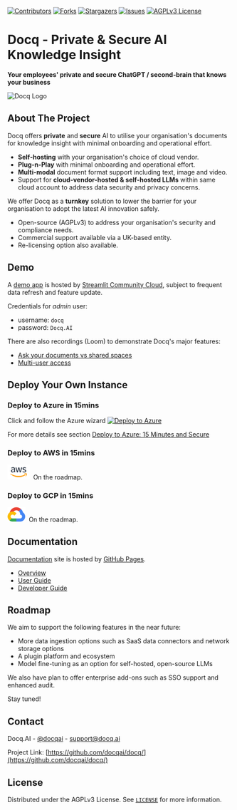 <!-- PROJECT SHIELDS -->
<!--
*** I'm using markdown "reference style" links for readability.
*** Reference links are enclosed in brackets [ ] instead of parentheses ( ).
*** See the bottom of this document for the declaration of the reference variables
*** for contributors-url, forks-url, etc. This is an optional, concise syntax you may use.
*** https://www.markdownguide.org/basic-syntax/#reference-style-links
-->

[![Contributors][contributors-shield]][contributors-url]
[![Forks][forks-shield]][forks-url]
[![Stargazers][stars-shield]][stars-url]
[![Issues][issues-shield]][issues-url]
[![AGPLv3 License][license-shield]][license-url]

# Docq - Private & Secure AI Knowledge Insight

**Your employees' private and secure ChatGPT / second-brain that knows your business**

![Docq Logo](https://docqai.github.io/docq/assets/Docq_design_key_ingredients.png)

<!-- ABOUT THE PROJECT -->

## About The Project

Docq offers **private** and **secure** AI to utilise your organisation's documents for knowledge insight with minimal onboarding and operational effort.

- **Self-hosting** with your organisation's choice of cloud vendor.
- **Plug-n-Play** with minimal onboarding and operational effort.
- **Multi-modal** document format support including text, image and video.
- Support for **cloud-vendor-hosted & self-hosted LLMs** within same cloud account to address data security and privacy concerns.

We offer Docq as a **turnkey** solution to lower the barrier for your organisation to adopt the latest AI innovation safely.

- Open-source (AGPLv3) to address your organisation's security and compliance needs.
- Commercial support available via a UK-based entity.
- Re-licensing option also available.

## Demo

A [demo app](https://docq-ai.streamlit.app/) is hosted by [Streamlit Community Cloud](https://streamlit.io/cloud), subject to frequent data refresh and feature update.

Credentials for _admin_ user:

- username: `docq`
- password: `Docq.AI`

There are also recordings (Loom) to demonstrate Docq's major features:

- [Ask your documents vs shared spaces](https://www.loom.com/share/21bb34d1bcb54f8ebf47c68f347d484c)
- [Multi-user access](https://www.loom.com/share/599aa123ddce4a3d916ee8bdcd61095f)

## Deploy Your Own Instance

### Deploy to Azure in 15mins

Click and follow the Azure wizard [![Deploy to Azure](https://aka.ms/deploytoazurebutton)](https://portal.azure.com/#create/Microsoft.Template/uri/https%3A%2F%2Fraw.githubusercontent.com%2Fdocqai%2Fdocq%2Fmain%2Finfra%2Fazure%2Farm%2Fappservice.json)

For more details see section [Deploy to Azure: 15 Minutes and Secure](./docs/user-guide/getting-started.md)

### Deploy to AWS in 15mins

<img src="./docs/assets/vendor-logos/aws-logo.svg" width="50">&nbsp;&nbsp;On the roadmap.

### Deploy to GCP in 15mins

<img src="./docs/assets/vendor-logos/gcp-logo.svg" width="40">&nbsp;&nbsp;On the roadmap.

## Documentation

[Documentation](https://docqai.github.io/docq/) site is hosted by [GitHub Pages](https://pages.github.com/).

- [Overview](https://docqai.github.io/docq/overview/introduction/)
- [User Guide](https://docqai.github.io/docq/user-guide/getting-started/)
- [Developer Guide](https://docqai.github.io/docq/developer-guide/getting-started/)

<!-- ROADMAP -->

## Roadmap

We aim to support the following features in the near future:

- More data ingestion options such as SaaS data connectors and network storage options
- A plugin platform and ecosystem
- Model fine-tuning as an option for self-hosted, open-source LLMs

We also have plan to offer enterprise add-ons such as SSO support and enhanced audit.

Stay tuned!

<!-- CONTACT -->

## Contact

Docq.AI - [@docqai](https://github.com/docqai) - support@docq.ai

Project Link: [https://github.com/docqai/docq/](https://github.com/docqai/docq/)

<!-- LICENSE -->

## License

Distributed under the AGPLv3 License. See [`LICENSE`](https://github.com/docqai/docq/blob/main/LICENSE) for more information.

<!-- MARKDOWN LINKS & IMAGES -->
<!-- https://www.markdownguide.org/basic-syntax/#reference-style-links -->

[contributors-shield]: https://img.shields.io/github/contributors/docqai/docq.svg?style=for-the-badge
[contributors-url]: https://github.com/docqai/docq/graphs/contributors
[forks-shield]: https://img.shields.io/github/forks/docqai/docq.svg?style=for-the-badge
[forks-url]: https://github.com/docqai/docq/network/members
[stars-shield]: https://img.shields.io/github/stars/docqai/docq.svg?style=for-the-badge
[stars-url]: https://github.com/docqai/docq/stargazers
[issues-shield]: https://img.shields.io/github/issues/docqai/docq.svg?style=for-the-badge
[issues-url]: https://github.com/docqai/docq/issues
[license-shield]: https://img.shields.io/badge/license-AGPL_3.0-green?style=for-the-badge
[license-url]: https://github.com/docqai/docq/blob/main/LICENSE
